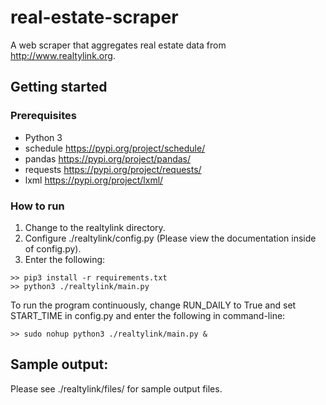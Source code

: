 # real-estate-scraper
A web scraper that aggregates real estate data from http://www.realtylink.org.
## Getting started

### Prerequisites
* Python 3
* schedule https://pypi.org/project/schedule/
* pandas https://pypi.org/project/pandas/
* requests https://pypi.org/project/requests/
* lxml https://pypi.org/project/lxml/

### How to run
1. Change to the realtylink directory.
2. Configure ./realtylink/config.py (Please view the documentation inside of config.py).
3. Enter the following:
```
>> pip3 install -r requirements.txt
>> python3 ./realtylink/main.py
```
To run the program continuously, change RUN_DAILY to True and set START_TIME in config.py and enter the following in command-line:
```
>> sudo nohup python3 ./realtylink/main.py &
```

## Sample output:
Please see ./realtylink/files/ for sample output files.

